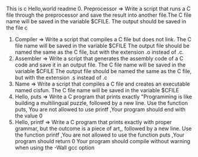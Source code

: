 This is c Hello,world readme
0. Preprocessor => Write a script that runs a C file through the preprocessor and save the result into another file.The C file name will be saved in the variable $CFILE. The output should be saved in the file c
1. Compiler => Write a script that compiles a C file but does not link. The C file name will be saved in the variable $CFILE
The output file should be named the same as the C file, but with the extension .o instead of .c.
2. Assembler => Write a script that generates the assembly code of a C code and save it in an output file. The C file name will be saved in the variable $CFILE The output file should be named the same as the C file, but with the extension .s instead of .c
3. Name => Write a script that compiles a C file and creates an executable named cisfun. The C file name will be saved in the variable $CFILE
4. Hello, puts => Write a C program that prints exactly "Programming is like building a multilingual puzzle, followed by a new line. Use the function puts, You are not allowed to use printf ,Your program should end with the value 0
5. Hello, printf => Write a C program that prints exactly with proper grammar, but the outcome is a piece of art,, followed by a new line. Use the function printf ,You are not allowed to use the function puts ,Your program should return 0
Your program should compile without warning when using the -Wall gcc option
